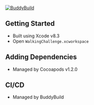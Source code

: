 [![BuddyBuild](https://dashboard.buddybuild.com/api/statusImage?appID=58e196233a9e92000147b73a&branch=master&build=latest)](https://dashboard.buddybuild.com/apps/58e196233a9e92000147b73a/build/latest?branch=master)

## Getting Started

- Built using Xcode v8.3
- Open `WalkingChallenge.xcworkspace`

## Adding Dependencies

- Managed by Cocoapods v1.2.0

## CI/CD

- Managed by BuddyBuild
